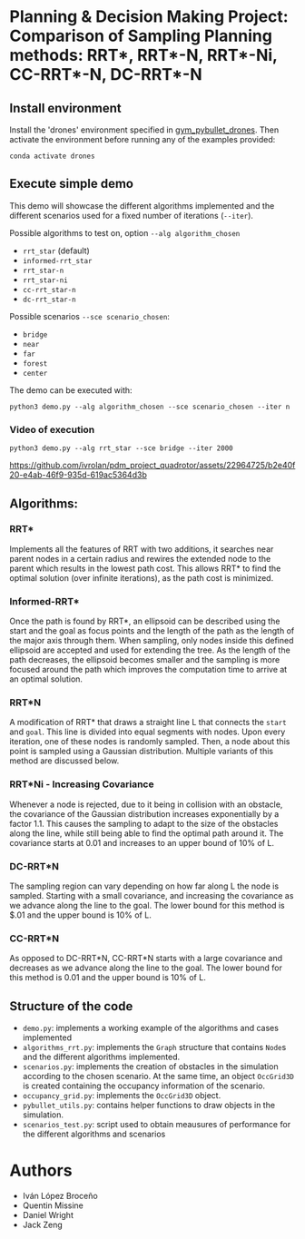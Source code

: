 # Planning & Decision Making Project: Comparison of Sampling Planning methods: RRT\*, RRT\*-N, RRT\*-Ni, CC-RRT\*-N, DC-RRT\*-N

## Install environment

Install the 'drones' environment specified in [gym_pybullet_drones](https://github.com/utiasDSL/gym-pybullet-drones). Then activate the environment before running any of the examples provided:
    
    conda activate drones

## Execute simple demo

This demo will showcase the different algorithms implemented and the different scenarios used for a fixed number of iterations (`--iter`).

Possible algorithms to test on, option `--alg algorithm_chosen`
- `rrt_star` (default)
- `informed-rrt_star`
- `rrt_star-n`
- `rrt_star-ni`
- `cc-rrt_star-n`
- `dc-rrt_star-n`

Possible scenarios `--sce scenario_chosen`:

- `bridge`
- `near`
- `far`
- `forest`
- `center`

The demo can be executed with:

    python3 demo.py --alg algorithm_chosen --sce scenario_chosen --iter n
    
### Video of execution 

    python3 demo.py --alg rrt_star --sce bridge --iter 2000

https://github.com/ivrolan/pdm_project_quadrotor/assets/22964725/b2e40f20-e4ab-46f9-935d-619ac5364d3b

## Algorithms:

### RRT*

Implements all the features of RRT with two additions, it searches near parent nodes in a certain radius and rewires the extended node to the parent which results in the lowest path cost. This allows RRT* to find the optimal solution (over infinite iterations), as the path cost is minimized.

### Informed-RRT*

Once the path is found by RRT*, an ellipsoid can be described using the start and the goal as focus points and the length of the path as the length of the major axis through them. When sampling, only nodes inside this defined ellipsoid are accepted and used for extending the tree. As the length of the path decreases, the ellipsoid becomes smaller and the sampling is more focused around the path which improves the computation time to arrive at an optimal solution. 

### RRT*N

A modification of RRT* that draws a straight line L that connects the `start` and `goal`. This line is divided into equal segments with nodes. Upon every iteration, one of these nodes is randomly sampled. Then, a node about this point is sampled using a Gaussian distribution. Multiple variants of this method are discussed below. 

### RRT*Ni - Increasing Covariance
 
Whenever a node is rejected, due to it being in collision with an obstacle, the covariance of the Gaussian distribution increases exponentially by a factor 1.1. This causes the sampling to adapt to the size of the obstacles along the line, while still being able to find the optimal path around it. The covariance starts at 0.01 and increases to an upper bound of 10% of L.


### DC-RRT*N

The sampling region can vary depending on how far along L the node is sampled. Starting with a small covariance, and increasing the covariance as we advance along the line to the goal. The lower bound for this method is $.01 and the upper bound is 10% of L.

### CC-RRT*N

As opposed to DC-RRT\*N, CC-RRT\*N starts with a large covariance and decreases as we advance along the line to the goal. The lower bound for this method is 0.01 and the upper bound is 10% of L.


## Structure of the code

- `demo.py`: implements a working example of the algorithms and cases implemented
- `algorithms_rrt.py`: implements the `Graph` structure that contains `Node`s and the different algorithms implemented.
- `scenarios.py`: implements the creation of obstacles in the simulation according to the chosen scenario. At the same time, an object `OccGrid3D` is created containing the occupancy information of the scenario.
- `occupancy_grid.py`: implements the `OccGrid3D` object.
- `pybullet_utils.py`: contains helper functions to draw objects in the simulation.
- `scenarios_test.py`: script used to obtain meausures of performance for the different algorithms and scenarios

# Authors

- Iván López Broceño
- Quentin Missine
- Daniel Wright 
- Jack Zeng 
